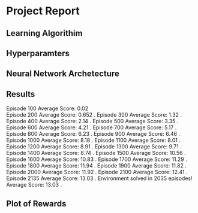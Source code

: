 
# Project Report


## Learning Algorithim

## Hyperparamters

## Neural Network Archetecture

## Results

Episode 100	Average Score: 0.02<br/>
Episode 200	Average Score: 0.652 . 
Episode 300	Average Score: 1.32 . 
Episode 400	Average Score: 2.14 . 
Episode 500	Average Score: 3.35 . 
Episode 600	Average Score: 4.21 . 
Episode 700	Average Score: 5.17 . 
Episode 800	Average Score: 6.23 . 
Episode 900	Average Score: 6.46 . 
Episode 1000	Average Score: 8.18 . 
Episode 1100	Average Score: 8.01 . 
Episode 1200	Average Score: 8.91 . 
Episode 1300	Average Score: 9.71 . 
Episode 1400	Average Score: 8.74 . 
Episode 1500	Average Score: 10.56 . 
Episode 1600	Average Score: 10.83 . 
Episode 1700	Average Score: 11.29 . 
Episode 1800	Average Score: 11.94 . 
Episode 1900	Average Score: 11.82 . 
Episode 2000	Average Score: 11.92 . 
Episode 2100	Average Score: 12.41 . 
Episode 2135	Average Score: 13.03 . 
Environment solved in 2035 episodes!	Average Score: 13.03 . 

## Plot of Rewards
